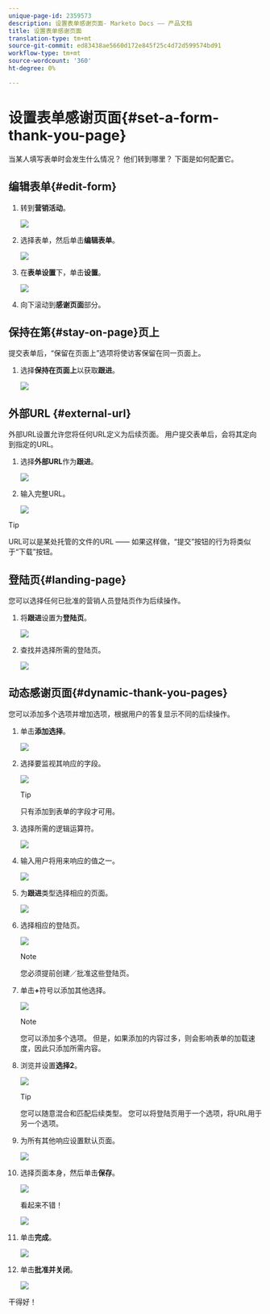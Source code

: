 ```yaml
---
unique-page-id: 2359573
description: 设置表单感谢页面- Marketo Docs —— 产品文档
title: 设置表单感谢页面
translation-type: tm+mt
source-git-commit: ed83438ae5660d172e845f25c4d72d599574bd91
workflow-type: tm+mt
source-wordcount: '360'
ht-degree: 0%

---
```



# 设置表单感谢页面{#set-a-form-thank-you-page}

当某人填写表单时会发生什么情况？ 他们转到哪里？ 下面是如何配置它。

## 编辑表单{#edit-form}

1. 转到&#x200B;**营销活动**。

   ![](assets/login-marketing-activities-5.png)

1. 选择表单，然后单击&#x200B;**编辑表单**。

   ![](assets/image2014-9-15-17-3a34-3a14.png)

1. 在&#x200B;**表单设置**&#x200B;下，单击&#x200B;**设置**。

   ![](assets/image2014-9-15-17-3a34-3a21.png)

1. 向下滚动到&#x200B;**感谢页面**&#x200B;部分。

## 保持在第{#stay-on-page}页上

提交表单后，“保留在页面上”选项将使访客保留在同一页面上。

1. 选择&#x200B;**保持在页面上**&#x200B;以获取&#x200B;**跟进**。

   ![](assets/image2014-9-15-17-3a34-3a35.png)

## 外部URL {#external-url}

外部URL设置允许您将任何URL定义为后续页面。 用户提交表单后，会将其定向到指定的URL。

1. 选择&#x200B;**外部URL**&#x200B;作为&#x200B;**跟进**。

   ![](assets/image2014-9-15-17-3a34-3a45.png)

1. 输入完整URL。

   ![](assets/image2014-9-15-17-3a34-3a53.png)

>[!TIP]
>
>URL可以是某处托管的文件的URL —— 如果这样做，“提交”按钮的行为将类似于“下载”按钮。

## 登陆页{#landing-page}

您可以选择任何已批准的营销人员登陆页作为后续操作。

1. 将&#x200B;**跟进**&#x200B;设置为&#x200B;**登陆页**。

   ![](assets/image2014-9-15-17-3a37-3a52.png)

1. 查找并选择所需的登陆页。

   ![](assets/image2014-9-15-17-3a37-3a59.png)

## 动态感谢页面{#dynamic-thank-you-pages}

您可以添加多个选项并增加选项，根据用户的答复显示不同的后续操作。

1. 单击&#x200B;**添加选择**。

   ![](assets/image2014-9-15-17-3a38-3a6.png)

1. 选择要监视其响应的字段。

   ![](assets/image2014-9-15-17-3a38-3a12.png)

   >[!TIP]
   >
   >只有添加到表单的字段才可用。

1. 选择所需的逻辑运算符。

   ![](assets/image2014-9-15-17-3a38-3a31.png)

1. 输入用户将用来响应的值之一。

   ![](assets/image2014-9-15-17-3a38-3a40.png)

1. 为&#x200B;**跟进**&#x200B;类型选择相应的页面。

   ![](assets/image2014-9-15-17-3a38-3a51.png)

1. 选择相应的登陆页。

   ![](assets/image2014-9-15-17-3a39-3a3.png)

   >[!NOTE]
   >
   >您必须提前创建／批准这些登陆页。

1. 单击&#x200B;**+**&#x200B;符号以添加其他选择。

   ![](assets/image2014-9-15-17-3a39-3a25.png)

   >[!NOTE]
   >
   >您可以添加多个选项。 但是，如果添加的内容过多，则会影响表单的加载速度，因此只添加所需内容。

1. 浏览并设置&#x200B;**选择2**。

   ![](assets/image2014-9-15-17-3a39-3a44.png)

   >[!TIP]
   >
   >您可以随意混合和匹配后续类型。 您可以将登陆页用于一个选项，将URL用于另一个选项。

1. 为所有其他响应设置默认页面。

   ![](assets/image2014-9-15-17-3a40-3a10.png)

1. 选择页面本身，然后单击&#x200B;**保存**。

   ![](assets/image2014-9-15-17-3a40-3a26.png)

   看起来不错！

   ![](assets/image2014-9-15-17-3a40-3a34.png)

1. 单击&#x200B;**完成**。

   ![](assets/image2014-9-15-17-3a40-3a42.png)

1. 单击&#x200B;**批准并关闭**。

   ![](assets/image2014-9-15-17-3a41-3a0.png)

干得好！

